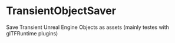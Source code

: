 # TransientObjectSaver
Save Transient Unreal Engine Objects as assets (mainly testes with glTFRuntime plugins)
